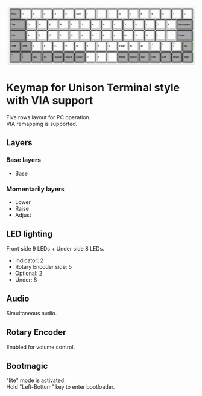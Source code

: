 ![Unison, VIA Layout Image](https://raw.githubusercontent.com/jpskenn/Unison/main/assets/readme/layout_via.png)

# Keymap for Unison Terminal style with VIA support

Five rows layout for PC operation.  
VIA remapping is supported.

## Layers

### Base layers
- Base

### Momentarily layers
- Lower
- Raise
- Adjust

## LED lighting

Front side 9 LEDs + Under side 8 LEDs.

- Indicator: 2
- Rotary Encoder side: 5
- Optional: 2
- Under: 8

## Audio

Simultaneous audio.

## Rotary Encoder

Enabled for volume control.

## Bootmagic

"lite" mode is activated.  
Hold "Left-Bottom" key to enter bootloader.
